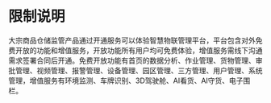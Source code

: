 # 限制说明
大宗商品仓储监管产品通过开通服务可以体验智慧物联管理平台，平台包含对外免费开放的功能和增值服务，开放功能所有用户均可免费体验，增值服务需线下沟通需求签署合同后开通。免费开放功能有首页的数据分析、作业管理、货物管理、审批管理、视频管理、报警管理、设备管理、园区管理、三方管理、用户管理、系统管理，增值服务有环境监测、车牌识别、3D驾驶舱、AI看货、AI守货、电子围栏。
